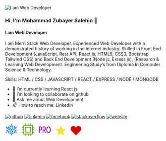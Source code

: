![I am Web Developer]([https://media-exp2.licdn.com/dms/image/C4E16AQGkkaW6g2FS3g/profile-displaybackgroundimage-shrink_200_800/0/1654704555145?e=1661385600&v=beta&t=5yD7DARMwcIYGYSvQGY-ZVThk-IPAajeiugfigcjxOQ](https://i.ibb.co/gJBbjVn/Mohammad-zubayer-salehin.png))

### Hi, I'm Mohammad Zubayer Salehin 👋
#### I am Web Developer

I am Mern Stack Web Developer. Experienced Web Developer with a demonstrated history of working in the internet industry. Skilled in Front End Development (JavaScript, Rest API, React js, HTML5, CSS3, Bootstrap, Tailwind CSS) and Back End Development (Node js, Exress js), (Research & Learning Web Development. Engineering Study’s from Diploma In Computer Science & Technology.

Skills: HTML / CSS / JAVASCRIPT / REACT / EXPRESS / NODE / MONGODB

- 🌱 I’m currently learning React js 
- 👯 I’m looking to collaborate on github 
- 💬 Ask me about Web Development 
- 📫 How to reach me: Linkedin 


[<img src='https://cdn.jsdelivr.net/npm/simple-icons@3.0.1/icons/github.svg' alt='github' height='40'>](https://github.com/https://github.com/zubayer-salehin)  [<img src='https://cdn.jsdelivr.net/npm/simple-icons@3.0.1/icons/linkedin.svg' alt='linkedin' height='40'>](https://www.linkedin.com/in/https://www.linkedin.com/in/mohammad-zubayer-salehin//)  [<img src='https://cdn.jsdelivr.net/npm/simple-icons@3.0.1/icons/facebook.svg' alt='facebook' height='40'>](https://www.facebook.com/https://www.facebook.com/zubear.salehin/)  [<img src='https://cdn.jsdelivr.net/npm/simple-icons@3.0.1/icons/stackoverflow.svg' alt='stackoverflow' height='40'>](https://stackoverflow.com/users/https://stackoverflow.com/users/19069248/zubayer-salehin)  [<img src='https://cdn.jsdelivr.net/npm/simple-icons@3.0.1/icons/icloud.svg' alt='website' height='40'>](https://zubayer-salehin.netlify.app/home)  

<a href='https://archiveprogram.github.com/'><img src='https://raw.githubusercontent.com/acervenky/animated-github-badges/master/assets/acbadge.gif' width='40' height='40'></a> <a href='https://docs.github.com/en/developers'><img src='https://raw.githubusercontent.com/acervenky/animated-github-badges/master/assets/devbadge.gif' width='40' height='40'></a> <a href='https://github.com/pricing'><img src='https://raw.githubusercontent.com/acervenky/animated-github-badges/master/assets/pro.gif' width='40' height='40'></a> <a href='https://stars.github.com/'><img src='https://raw.githubusercontent.com/acervenky/animated-github-badges/master/assets/starbadge.gif' width='35' height='35'></a> <a href='https://docs.github.com/en/github/supporting-the-open-source-community-with-github-sponsors'><img src='https://raw.githubusercontent.com/acervenky/animated-github-badges/master/assets/sponsorbadge.gif' width='35' height='35'></a> 

